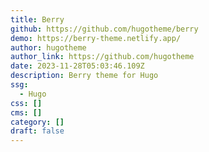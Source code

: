 ```yaml
---
title: Berry
github: https://github.com/hugotheme/berry
demo: https://berry-theme.netlify.app/
author: hugotheme
author_link: https://github.com/hugotheme
date: 2023-11-28T05:03:46.109Z
description: Berry theme for Hugo
ssg:
  - Hugo
css: []
cms: []
category: []
draft: false
---
```

